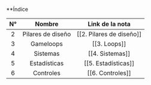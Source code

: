 
**Índice

| N°  |      Nombre       |     Link de la nota      |
| :-: | :---------------: | :----------------------: |
|  2  | Pilares de diseño | [[2. Pilares de diseño]] |
|  3  |     Gameloops     |     [[3. Loops]]     |
|  4  |     Sistemas      |     [[4. Sistemas]]      |
|  5  |   Estadísticas    |   [[5. Estadísticas]]    |
|  6  |     Controles     |     [[6. Controles]]     |
